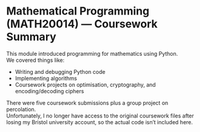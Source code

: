 # Mathematical Programming (MATH20014) — Coursework Summary

This module introduced programming for mathematics using Python.  
We covered things like:
- Writing and debugging Python code  
- Implementing algorithms  
- Coursework projects on optimisation, cryptography, and encoding/decoding ciphers  

There were five coursework submissions plus a group project on percolation.  
Unfortunately, I no longer have access to the original coursework files after losing my Bristol university account, so the actual code isn’t included here.

